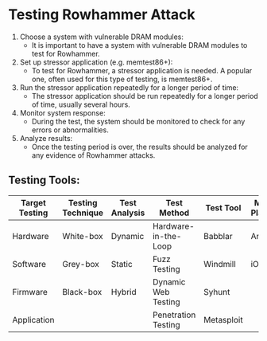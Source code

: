 # Testing Rowhammer Attack 

1. Choose a system with vulnerable DRAM modules: 
    - It is important to have a system with vulnerable DRAM modules to test for Rowhammer. 
2. Set up stressor application (e.g. memtest86+):
    - To test for Rowhammer, a stressor application is needed. A popular one, often used for this type of testing, is memtest86+.  
3. Run the stressor application repeatedly for a longer period of time:
    - The stressor application should be run repeatedly for a longer period of time, usually several hours. 
4. Monitor system response:
    - During the test, the system should be monitored to check for any errors or abnormalities. 
5. Analyze results: 
    - Once the testing period is over, the results should be analyzed for any evidence of Rowhammer attacks.

## Testing Tools: 

Target Testing  | Testing Technique | Test Analysis  | Test Method  | Test Tool  | Mobile Platform
----------------|------------------|---------------|-------------|-----------|----------------
Hardware       | White-box        | Dynamic       | Hardware-in-the-Loop   |Babblar   | Android
Software       | Grey-box         | Static        | Fuzz Testing           |Windmill  | iOS
Firmware       | Black-box        | Hybrid        | Dynamic Web Testing    |Syhunt    |
Application    |                  |               | Penetration Testing    | Metasploit |